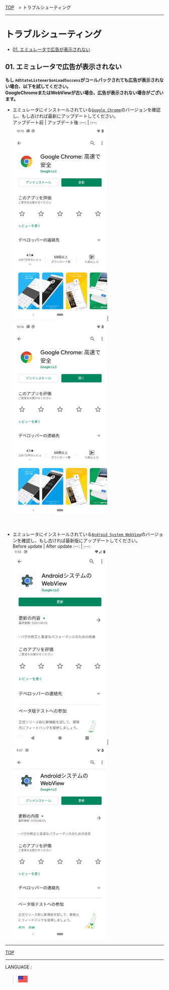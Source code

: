 [TOP](/README.md#top)　> トラブルシューティング

---

# トラブルシューティング

* [01. エミュレータで広告が表示されない](#cant_display_on_emulator)


<div class="cant_display_on_emulator" />

## 01. エミュレータで広告が表示されない

**もし `AdStateListener$onLoadSuccess`がコールバックされても広告が表示されない場合、以下を試してください。**<br>**GoogleChromeまたはWebViewが古い場合、広告が表示されない場合がございます。**

* エミュレータにインストールされている[`Google Chrome`](https://play.google.com/store/apps/details?id=com.android.chrome)のバージョンを確認し、もし古ければ最新にアップデートしてください。<br>
アップデート前 | アップデート後
:--: | :--:
<img src="./01/chrome/01.png" width="300px" />|<img src="./01/chrome/02.png" width="300px" />

<br>

* エミュレータにインストールされている[`Android System WebView`](https://play.google.com/store/apps/details?id=com.google.android.webview)のバージョンを確認し、もし古ければ最新版にアップデートしてください。<br>
Before update | After update
:--: | :--:
<img src="./01/webview/01.png" width="300px" />|<img src="./01/webview/02.png" width="300px" />

---
[TOP](/README.md#top)

---
LANGUAGE :
> [![en](/doc/lang/en.png)](/doc/troubleshoot/README.md)
